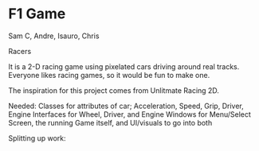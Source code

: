 # F1 Game

Sam C, Andre, Isauro, Chris

Racers

It is a 2-D racing game using pixelated cars driving around real tracks.
Everyone likes racing games, so it would be fun to make one.

The inspiration for this project comes from Unlitmate Racing 2D.

Needed: 
Classes for attributes of car; Acceleration, Speed, Grip, Driver, Engine
Interfaces for Wheel, Driver, and Engine
Windows for Menu/Select Screen, the running Game itself, and UI/visuals to go into both

Splitting up work:
